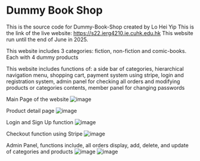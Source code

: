 # Dummy Book Shop

This is the source code for Dummy-Book-Shop created by Lo Hei Yip
This is the link of the live website: https://s22.ierg4210.ie.cuhk.edu.hk
This website run until the end of June in 2025. 

This website includes 3 categories: fiction, non-fiction and comic-books. Each with 4 dummy products 

This website includes functions of: a side bar of categories, hierarchical navigation menu, shopping cart, payment system using stripe, login and registration system, admin panel for checking all orders and modifying products or categories contents, member panel for changing passwords

Main Page of the website
![image](https://github.com/user-attachments/assets/89363f9a-f67e-48d0-b9eb-c192f9398e15)

Product detail page
![image](https://github.com/user-attachments/assets/8f269bfa-6d74-4462-acb2-dcc912def396)

Login and Sign Up function
![image](https://github.com/user-attachments/assets/82dbbca6-7d26-4f25-b22a-22e9278fd09d)

Checkout function using Stripe
![image](https://github.com/user-attachments/assets/38f8c7be-cc15-4e79-9b84-ecf5a5302b23)

Admin Panel, functions include, all orders display, add, delete, and update of categories and products 
![image](https://github.com/user-attachments/assets/7049bf6a-8a25-4316-bdf6-bb870aec6d59)
![image](https://github.com/user-attachments/assets/a59f458f-1051-49c3-ada2-cbc74d423ed1)

